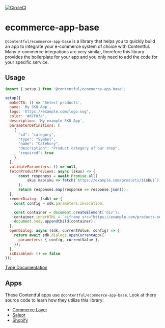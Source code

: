 [![CircleCI](https://circleci.com/gh/contentful/apps.svg?style=svg&circle-token=913f0d4852062fbed644fca927d059d5e3e72908)](https://circleci.com/gh/contentful/apps)

# ecommerce-app-base

`@contentful/ecommerce-app-base` is a library that helps you to quickly build an app to integrate your e-commerce system of choice with Contentful. Many e-commerce integrations are very similar, therefore this library provides the boilerplate for your app and you only need to add the code for your specific service.

## Usage

```javascript
import { setup } from '@contentful/ecommerce-app-base';

setup({
  makeCTA: () => 'Select products',
  name: 'My SKU App',
  logo: 'https://example.com/logo.svg',
  color: '#d7f0fa',
  description: 'My example SKU App',
  parameterDefinitions: [
    {
      "id": "category",
      "type": "Symbol",
      "name": "Catehory",
      "description": "Product category of our shop",
      "required": true
    }
  ],
  validateParameters: () => null,
  fetchProductPreviews: async (skus) => {
      const responess = await Promise.all(
          skus.map(sku => fetch(`https://example.com/products/${sku}`))
      );
      return responses.map(response => response.json());
  },
  renderDialog: (sdk) => {
    const config = sdk.parameters.invocation;

    const container = document.createElement('div');
    container.innerHTML = `<iframe src="https://example.com/products-search?category=${config.category}" />`;
    document.body.appendChild(container);
  },
  openDialog: async (sdk, currentValue, config) => {
    return await sdk.dialogs.openCurrentApp({
      parameters: { config, currentValue },
    });
  },
  isDisabled: () => false
});
```

[Type Documentation](docs/README.md)

## Apps

These Contentful apps use `@contentful/ecommerce-app-base`. Look at there source code to learn how they utilize this library:

- [Commerce Layer](../apps/commercelayer)
- [Saleor](../apps/saleor)
- [Shopify](../apps/shopify)
